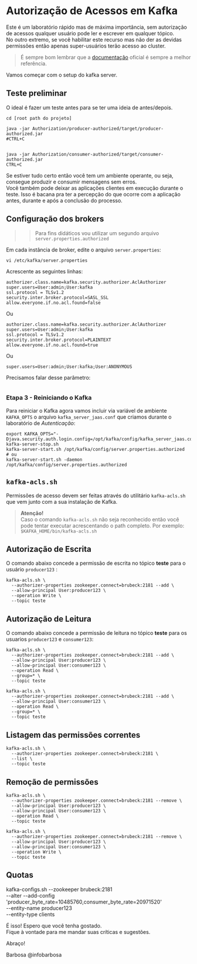 # Autorização de Acessos em Kafka

Este é um laboratório rápido mas de máxima importância, sem autorização de acessos qualquer usuário pode ler e escrever em qualquer tópico.</br>
No outro extremo, se você habilitar este recurso mas não der as devidas permissões então apenas super-usuários terão acesso ao cluster.</br>

> É sempre bom lembrar que a [documentação](https://kafka.apache.org/documentation/#security_authz) oficial é sempre a melhor referência.

Vamos começar com o setup do kafka server.

## Teste preliminar

O ideal é fazer um teste antes para se ter uma ideia de antes/depois.</br>
```
cd [root path do projeto]

java -jar Authorization/producer-authorized/target/producer-authorized.jar
#CTRL+C


java -jar Authorization/consumer-authorized/target/consumer-authorized.jar
CTRL+C
```
Se estiver tudo certo então você tem um ambiente operante, ou seja, consegue produzir e consumir mensagens sem erros.</br>
Você também pode deixar as aplicações clientes em execução durante o teste. Isso é bacana pra ter a percepção do que ocorre com a aplicação antes, durante e após a conclusão do processo.

## Configuração dos brokers
>> Para fins didáticos vou utilizar um segundo arquivo `server.properties.authorized`

Em cada instância de broker, edite o arquivo `server.properties`:

```
vi /etc/kafka/server.properties
```

Acrescente as seguintes linhas:
```
authorizer.class.name=kafka.security.authorizer.AclAuthorizer
super.users=User:admin;User:kafka
ssl.protocol = TLSv1.2
security.inter.broker.protocol=SASL_SSL
allow.everyone.if.no.acl.found=false
```
Ou
```
authorizer.class.name=kafka.security.authorizer.AclAuthorizer
super.users=User:admin;User:kafka
ssl.protocol = TLSv1.2
security.inter.broker.protocol=PLAINTEXT
allow.everyone.if.no.acl.found=true

```
Ou
```
super.users=User:admin;User:kafka;User:ANONYMOUS
```

Precisamos falar desse parâmetro:
```
```

### Etapa 3 - Reiniciando o Kafka
Para reiniciar o Kafka agora vamos incluir via variável de ambiente `KAFKA_OPTS` o arquivo `kafka_server_jaas.conf` que criamos durante o laboratório de *Autenticação*: 
```
export KAFKA_OPTS="-Djava.security.auth.login.config=/opt/kafka/config/kafka_server_jaas.conf"
kafka-server-stop.sh
kafka-server-start.sh /opt/kafka/config/server.properties.authorized
# ou
kafka-server-start.sh -daemon /opt/kafka/config/server.properties.authorized
```


## `kafka-acls.sh`

Permissões de acesso devem ser feitas através do utilitário `kafka-acls.sh` que vem junto com a sua instalação de Kafka.</br>
> **Atenção!**</br>
> Caso o comando `kafka-acls.sh` não seja reconhecido então você pode tentar executar acrescentando o path completo. Por exemplo: `$KAFKA_HOME/bin/kafka-acls.sh`

## Autorização de Escrita
O comando abaixo concede a permissão de escrita no tópico **teste** para o usuário `producer123` :

```
kafka-acls.sh \
  --authorizer-properties zookeeper.connect=brubeck:2181 --add \
  --allow-principal User:producer123 \
  --operation Write \
  --topic teste
```


## Autorização de Leitura
O comando abaixo concede a permissão de leitura no tópico **teste** para os usuarios `producer123` e `consumer123`:

```
kafka-acls.sh \
  --authorizer-properties zookeeper.connect=brubeck:2181 --add \
  --allow-principal User:producer123 \
  --allow-principal User:consumer123 \
  --operation Read \
  --group=* \
  --topic teste

kafka-acls.sh \
  --authorizer-properties zookeeper.connect=brubeck:2181 --add \
  --allow-principal User:consumer123 \
  --operation Read \
  --group=* \
  --topic teste 
```


## Listagem das permissões correntes
```
kafka-acls.sh \
  --authorizer-properties zookeeper.connect=brubeck:2181 \
  --list \
  --topic teste
```

## Remoção de permissões
```
kafka-acls.sh \
  --authorizer-properties zookeeper.connect=brubeck:2181 --remove \
  --allow-principal User:producer123 \
  --allow-principal User:consumer123 \
  --operation Read \
  --topic teste

kafka-acls.sh \
  --authorizer-properties zookeeper.connect=brubeck:2181 --remove \
  --allow-principal User:producer123 \
  --allow-principal User:consumer123 \
  --operation Write \
  --topic teste

```

## Quotas
kafka-configs.sh  --zookeeper brubeck:2181 \
      --alter --add-config 'producer_byte_rate=10485760,consumer_byte_rate=20971520' \
      --entity-name producer123 \
      --entity-type clients

É isso! Espero que você tenha gostado. </br>
Fique à vontade para me mandar suas críticas e sugestões. 

Abraço!

Barbosa @infobarbosa

